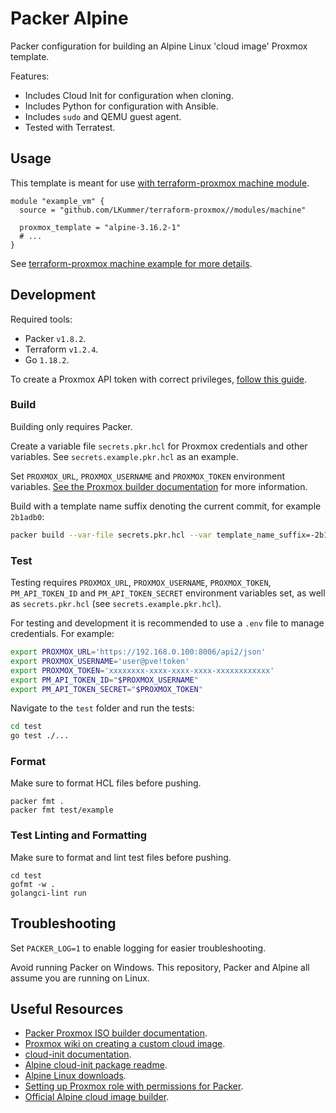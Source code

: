 # Packer Alpine

Packer configuration for building an Alpine Linux 'cloud image' Proxmox template.

Features:

* Includes Cloud Init for configuration when cloning.
* Includes Python for configuration with Ansible.
* Includes `sudo` and QEMU guest agent.
* Tested with Terratest.

## Usage

This template is meant for use [with terraform-proxmox machine module](https://github.com/LKummer/terraform-proxmox/tree/main/modules/machine).

```hcl
module "example_vm" {
  source = "github.com/LKummer/terraform-proxmox//modules/machine"

  proxmox_template = "alpine-3.16.2-1"
  # ...
}
```

See [terraform-proxmox machine example for more details](https://github.com/LKummer/terraform-proxmox/tree/main/examples/machine).

## Development

Required tools:

* Packer `v1.8.2`.
* Terraform `v1.2.4`.
* Go `1.18.2`.

To create a Proxmox API token with correct privileges, [follow this guide](https://homelab.pages.houseofkummer.com/wiki/administrate/proxmox-api-tokens/).

### Build

Building only requires Packer.

Create a variable file `secrets.pkr.hcl` for Proxmox credentials and other variables.
See `secrets.example.pkr.hcl` as an example.

Set `PROXMOX_URL`, `PROXMOX_USERNAME` and `PROXMOX_TOKEN` environment variables.
[See the Proxmox builder documentation](https://www.packer.io/plugins/builders/proxmox/iso) for more information.

Build with a template name suffix denoting the current commit, for example `2b1adb0`:

```sh
packer build --var-file secrets.pkr.hcl --var template_name_suffix=-2b1adb0 alpine.pkr.hcl
```

### Test

Testing requires `PROXMOX_URL`, `PROXMOX_USERNAME`, `PROXMOX_TOKEN`, `PM_API_TOKEN_ID` and `PM_API_TOKEN_SECRET` environment variables set, as well as `secrets.pkr.hcl` (see `secrets.example.pkr.hcl`).

For testing and development it is recommended to use a `.env` file to manage credentials.
For example:

```sh
export PROXMOX_URL='https://192.168.0.100:8006/api2/json'
export PROXMOX_USERNAME='user@pve!token'
export PROXMOX_TOKEN='xxxxxxxx-xxxx-xxxx-xxxx-xxxxxxxxxxxx'
export PM_API_TOKEN_ID="$PROXMOX_USERNAME"
export PM_API_TOKEN_SECRET="$PROXMOX_TOKEN"
```

Navigate to the `test` folder and run the tests:

```sh
cd test
go test ./...
```

### Format

Make sure to format HCL files before pushing.

```
packer fmt .
packer fmt test/example
```

### Test Linting and Formatting

Make sure to format and lint test files before pushing.

```
cd test
gofmt -w .
golangci-lint run
```

## Troubleshooting

Set `PACKER_LOG=1` to enable logging for easier troubleshooting.

Avoid running Packer on Windows.
This repository, Packer and Alpine all assume you are running on Linux.

## Useful Resources

* [Packer Proxmox ISO builder documentation](https://www.packer.io/docs/builders/proxmox/iso).
* [Proxmox wiki on creating a custom cloud image](https://pve.proxmox.com/wiki/Cloud-Init_FAQ#Creating_a_custom_cloud_image).
* [cloud-init documentation](https://cloudinit.readthedocs.io/en/latest/index.html).
* [Alpine cloud-init package readme](https://git.alpinelinux.org/aports/tree/community/cloud-init/README.Alpine).
* [Alpine Linux downloads](https://www.alpinelinux.org/downloads/).
* [Setting up Proxmox role with permissions for Packer](https://github.com/hashicorp/packer/issues/8463#issuecomment-726844945).
* [Official Alpine cloud image builder](https://gitlab.alpinelinux.org/alpine/cloud/alpine-cloud-images).
